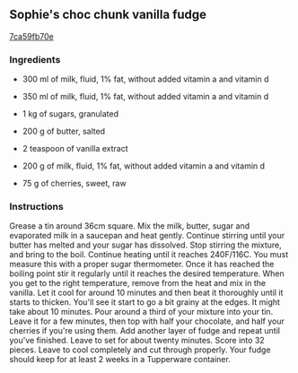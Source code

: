 ## Sophie's choc chunk vanilla fudge

[7ca59fb70e](https://cookpad.com/us/recipes/363618-sophies-choc-chunk-vanilla-fudge)

### Ingredients

 - 300 ml of milk, fluid, 1% fat, without added vitamin a and vitamin d

 - 350 ml of milk, fluid, 1% fat, without added vitamin a and vitamin d

 - 1 kg of sugars, granulated

 - 200 g of butter, salted

 - 2 teaspoon of vanilla extract

 - 200 g of milk, fluid, 1% fat, without added vitamin a and vitamin d

 - 75 g of cherries, sweet, raw

### Instructions

Grease a tin around 36cm square. Mix the milk, butter, sugar and evaporated milk in a saucepan and heat gently. Continue stirring until your butter has melted and your sugar has dissolved. Stop stirring the mixture, and bring to the boil. Continue heating until it reaches 240F/116C. You must measure this with a proper sugar thermometer. Once it has reached the boiling point stir it regularly until it reaches the desired temperature. When you get to the right temperature, remove from the heat and mix in the vanilla. Let it cool for around 10 minutes and then beat it thoroughly until it starts to thicken. You'll see it start to go a bit grainy at the edges. It might take about 10 minutes. Pour around a third of your mixture into your tin. Leave it for a few minutes, then top with half your chocolate, and half your cherries if you're using them. Add another layer of fudge and repeat until you've finished. Leave to set for about twenty minutes. Score into 32 pieces. Leave to cool completely and cut through properly. Your fudge should keep for at least 2 weeks in a Tupperware container.